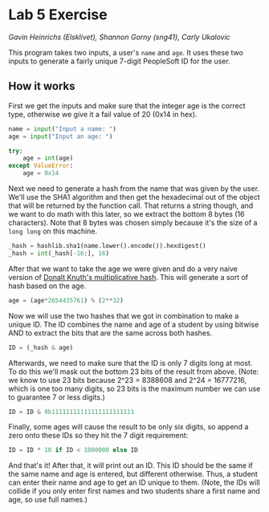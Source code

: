 # Lab 5 Exercise
*Gavin Heinrichs (Elsklivet), Shannon Gorny (sng41), Carly Ukalovic*

This program takes two inputs, a user's `name` and `age`. It uses these two inputs to generate a fairly unique 7-digit PeopleSoft ID for the user.

## How it works

First we get the inputs and make sure that the integer age is the correct type, otherwise we give it a fail value of 20 (0x14 in hex).
```python
name = input("Input a name: ")
age = input("Input an age: ")

try:
    age = int(age)
except ValueError:
    age = 0x14
```

Next we need to generate a hash from the name that was given by the user. We'll use the SHA1 algorithm and then get the hexadecimal out of the object that will be returned by the function call. That returns a string though, and we want to do math with this later, so we extract the bottom 8 bytes (16 characters). Note that 8 bytes was chosen simply because it's the size of a `long long` on this machine.
```python
_hash = hashlib.sha1(name.lower().encode()).hexdigest()
_hash = int(_hash[-16:], 16)
```

After that we want to take the age we were given and do a very naive version of [Donalt Knuth's multiplicative hash](https://stackoverflow.com/a/41537995). This will generate a sort of hash based on the age.
```python
age = (age*2654435761) % (2**32)
```

Now we will use the two hashes that we got in combination to make a unique ID. The ID combines the name and age of a student by using bitwise AND to extract the bits that are the same across both hashes.
```python
ID = (_hash & age)
```

Afterwards, we need to make sure that the ID is only 7 digits long at most. To do this we'll mask out the bottom 23 bits of the result from above. (Note: we know to use 23 bits because 2^23 = 8388608 and 2^24 = 16777216, which is one too many digits, so 23 bits is the maximum number we can use to guarantee 7 or less digits.)
```python
ID = ID & 0b11111111111111111111111
```

Finally, some ages will cause the result to be only six digits, so append a zero onto these IDs so they hit the 7 digit requirement:
```python
ID = ID * 10 if ID < 1000000 else ID
```

And that's it! After that, it will print out an ID. This ID should be the same if the same name and age is entered, but different otherwise. Thus, a student can enter their name and age to get an ID unique to them. (Note, the IDs will collide if you only enter first names and two students share a first name and age, so use full names.)